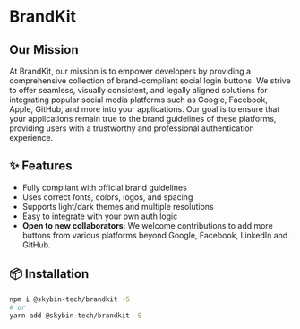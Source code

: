 # BrandKit

## Our Mission

At BrandKit, our mission is to empower developers by providing a comprehensive collection of brand-compliant social login buttons. We strive to offer seamless, visually consistent, and legally aligned solutions for integrating popular social media platforms such as Google, Facebook, Apple, GitHub, and more into your applications. Our goal is to ensure that your applications remain true to the brand guidelines of these platforms, providing users with a trustworthy and professional authentication experience.

## ✨ Features

- Fully compliant with official brand guidelines
- Uses correct fonts, colors, logos, and spacing
- Supports light/dark themes and multiple resolutions
- Easy to integrate with your own auth logic
- **Open to new collaborators**: We welcome contributions to add more buttons from various platforms beyond Google, Facebook, LinkedIn and GitHub.

## 📦 Installation

```bash
npm i @skybin-tech/brandkit -S
# or
yarn add @skybin-tech/brandkit -S
```

